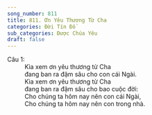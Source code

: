 ```yaml
---
song_number: 811
title: 811. Ơn Yêu Thương Từ Cha
categories: Đời Tín Đồ
sub_categories: Được Chúa Yêu
draft: false
---
```

<dl><dt>Câu 1:</dt><dd data-verse="1">Kìa xem ơn yêu thương từ Cha <br/>đang ban ra đậm sâu cho con cái Ngài. <br/>Kìa xem ơn yêu thương từ Cha <br/>đang ban ra đậm sâu cho bao cuộc đời: <br/>Cho chúng ta hôm nay nên con cái Ngài, <br/>Cho chúng ta hôm nay nên con trong nhà. </dd></dl>